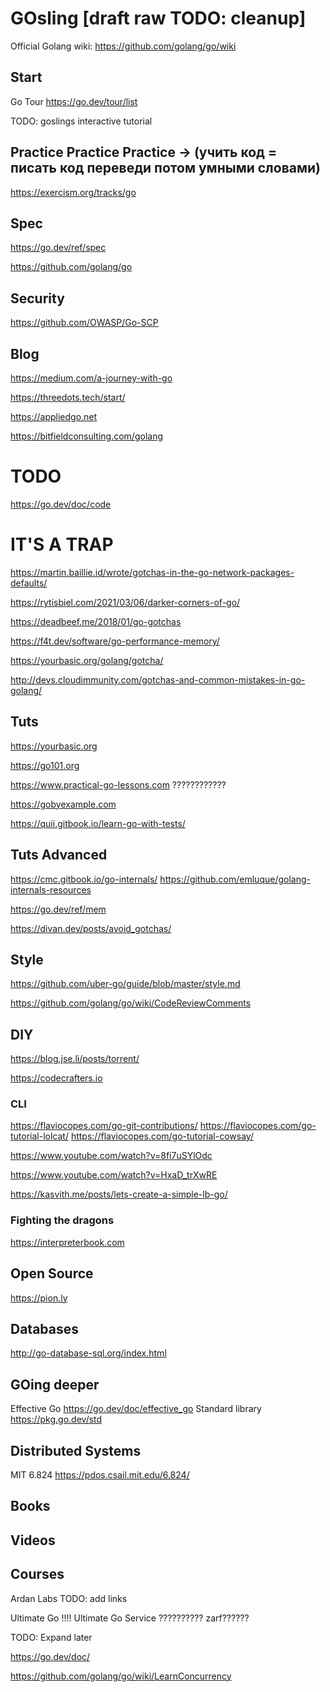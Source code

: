 # GOsling [draft raw TODO: cleanup]

Official Golang wiki: https://github.com/golang/go/wiki

## Start

Go Tour <https://go.dev/tour/list>


TODO: goslings interactive tutorial



## Practice Practice Practice -> (учить код = писать код переведи потом умными словами)


https://exercism.org/tracks/go


## Spec

https://go.dev/ref/spec

https://github.com/golang/go

## Security

https://github.com/OWASP/Go-SCP


## Blog
https://medium.com/a-journey-with-go

https://threedots.tech/start/

https://appliedgo.net

https://bitfieldconsulting.com/golang





# TODO

https://go.dev/doc/code



# IT'S A TRAP

https://martin.baillie.id/wrote/gotchas-in-the-go-network-packages-defaults/

https://rytisbiel.com/2021/03/06/darker-corners-of-go/

https://deadbeef.me/2018/01/go-gotchas

https://f4t.dev/software/go-performance-memory/


https://yourbasic.org/golang/gotcha/

http://devs.cloudimmunity.com/gotchas-and-common-mistakes-in-go-golang/
## Tuts

https://yourbasic.org

https://go101.org

https://www.practical-go-lessons.com ????????????

https://gobyexample.com

https://quii.gitbook.io/learn-go-with-tests/

## Tuts Advanced
https://cmc.gitbook.io/go-internals/
https://github.com/emluque/golang-internals-resources

https://go.dev/ref/mem

https://divan.dev/posts/avoid_gotchas/

## Style

https://github.com/uber-go/guide/blob/master/style.md

https://github.com/golang/go/wiki/CodeReviewComments


## DIY

https://blog.jse.li/posts/torrent/

https://codecrafters.io

### CLI
https://flaviocopes.com/go-git-contributions/
https://flaviocopes.com/go-tutorial-lolcat/
https://flaviocopes.com/go-tutorial-cowsay/

https://www.youtube.com/watch?v=8fi7uSYlOdc

https://www.youtube.com/watch?v=HxaD_trXwRE

https://kasvith.me/posts/lets-create-a-simple-lb-go/

### Fighting the dragons

https://interpreterbook.com

## Open Source

https://pion.ly

## Databases

http://go-database-sql.org/index.html



## GOing deeper

Effective Go <https://go.dev/doc/effective_go>
Standard library https://pkg.go.dev/std

## Distributed Systems

MIT 6.824 https://pdos.csail.mit.edu/6.824/

## Books

## Videos

## Courses

Ardan Labs TODO: add links

Ultimate Go !!!!
Ultimate Go Service ?????????? zarf??????


TODO: Expand later

https://go.dev/doc/

https://github.com/golang/go/wiki/LearnConcurrency


